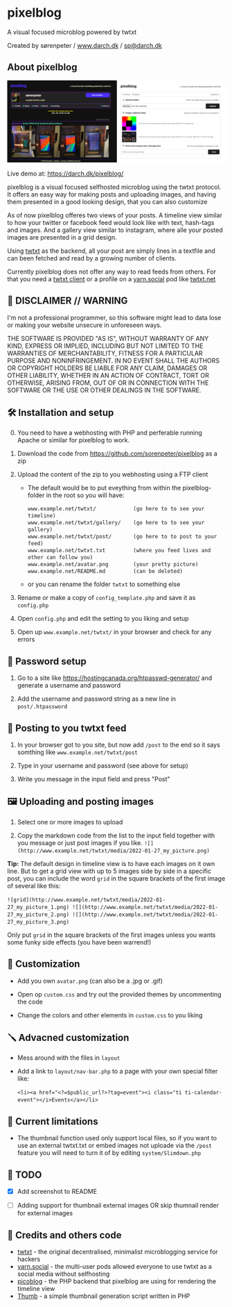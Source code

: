 # pixelblog
A visual focused microblog powered by twtxt

Created by sørenpeter / www.darch.dk / sp@darch.dk 

## About pixelblog

![](SCREENSHOT.png)

Live demo at: https://darch.dk/pixelblog/

pixelblog is a visual focused selfhosted microblog using the twtxt protocol. It offers an easy way for making posts and uploading images, and having them presented in a good looking design, that you can also customize

As of now pixelblog offeres two views of your posts. A timeline view similar to how your twitter or facebook feed would look like with text, hash-tags and images. And a gallery view similar to instagram, where alle your posted images are presented in a grid design.

Using [twtxt](https://twtxt.readthedocs.io) as the backend, all your post are simply lines in a textfile and can been fetched and read by a growing number of clients.

Currently pixelblog does not offer any way to read feeds from others. For that you need a [twtxt client](https://yarn.social#manually) or a profile on a [yarn.social](https://yarn.social) pod like [twtxt.net](https://twtxt.net/)


## 🚨 DISCLAIMER // WARNING

I'm not a professional programmer, so this software might lead to data lose or making your website unsecure in unforeseen ways.

THE SOFTWARE IS PROVIDED "AS IS", WITHOUT WARRANTY OF ANY KIND, EXPRESS OR IMPLIED,
INCLUDING BUT NOT LIMITED TO THE WARRANTIES OF MERCHANTABILITY, FITNESS FOR A
PARTICULAR PURPOSE AND NONINFRINGEMENT. IN NO EVENT SHALL THE AUTHORS OR COPYRIGHT
HOLDERS BE LIABLE FOR ANY CLAIM, DAMAGES OR OTHER LIABILITY, WHETHER IN AN ACTION
OF CONTRACT, TORT OR OTHERWISE, ARISING FROM, OUT OF OR IN CONNECTION WITH THE
SOFTWARE OR THE USE OR OTHER DEALINGS IN THE SOFTWARE.


## 🛠 Installation and setup

0. You need to have a webhosting with PHP and perferable running Apache or similar for pixelblog to work.

1. Download the code from https://github.com/sorenpeter/pixelblog as a zip

2. Upload the content of the zip to you webhosting using a FTP client
	- The default would be to put eveything from within the pixelblog-folder in the root so you will have:

		```
		www.example.net/twtxt/            (go here to to see your timeline)
		www.example.net/twtxt/gallery/    (go here to to see your gallery)
		www.example.net/twtxt/post/       (go here to to post to your feed)
		www.example.net/twtxt.txt         (where you feed lives and other can follow you)
		www.example.net/avatar.png        (your pretty picture)
		www.example.net/README.md         (can be deleted)
		```
	- or you can rename the folder `twtxt` to something else

3. Rename or make a copy of `config_template.php` and save it as `config.php`

4. Open `config.php` and edit the setting to you liking and setup

5. Open up `www.example.net/twtxt/` in your browser and check for any errors


## 🔐 Password setup

1. Go to a site like https://hostingcanada.org/htpasswd-generator/ and generate a username and password

2. Add the username and password string as a new line in `post/.htpassword`


## 📝 Posting to you twtxt feed

1. In your browser got to you site, but now add `/post` to the end so it says somthing like `www.example.net/twtxt/post`

2. Type in your username and password (see above for setup)

3. Write you message in the input field and press "Post"

## 🖼 Uploading and posting images

1. Select one or more images to upload

2. Copy the markdown code from the list to the input field together with you message or just post images if you like.
	`![](http://www.example.net/twtxt/media/2022-01-27_my_picture.png)`

__Tip:__ The default design in timeline view is to have each images on it own line. But to get a grid view with up to 5 images side by side in a specific post, you can include the word `grid` in the square brackets of the first image of several like this:

```![grid](http://www.example.net/twtxt/media/2022-01-27_my_picture_1.png) ![](http://www.example.net/twtxt/media/2022-01-27_my_picture_2.png) ![](http://www.example.net/twtxt/media/2022-01-27_my_picture_3.png)```

Only put `grid` in the square brackets of the first images unless you wants some funky side effects (you have been warrend!)

## 🎨 Customization

* Add you own `avatar.png` (can also be a .jpg or .gif)

* Open op `custom.css` and try out the provided themes by uncommenting the code

* Change the colors and other elements in `custom.css` to you liking

## 🪛 Advacned customization

* Mess around with the files in `layout`
	
* Add a link to `layout/nav-bar.php` to a page with your own special filter like:

	`<li><a href="<?=$public_url?>?tag=event"><i class="ti ti-calendar-event"></i>Events</a></li>`

## 🚧 Current limitations

* The thumbnail function used only support local files, so if you want to use an external twtxt.txt or embed images not uploade via the `/post` feature you will need to turn it of by editing `system/Slimdown.php`


## 🧰 TODO

- [x] Add screenshot to README
- [ ] Adding support for thumbnail external images OR skip thumnail render for external images


## 🙏 Credits and others code 

* [twtxt](https://twtxt.readthedocs.io) - the original decentralised, minimalist microblogging service for hackers
* [yarn.social](https://yarn.social/) - the multi-user pods allowed everyone to use twtxt as a social media without selfhosting
* [picoblog](https://0xff.nu/picoblog) - the PHP backend that pixelblog are using for rendering the timeline view
* [Thumb](https://github.com/jamiebicknell/Thumb) - a simple thumbnail generation script written in PHP
